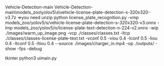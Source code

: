 Vehicle-Detection-main 
Vehicle-Detection-main\models_zoo\yolov5\s\vehicle-license-plate-detection-s-320x320-v3.7z =>you need unzip
python license_plate_recognition.py -vmp models_zoo/yolov5/s/vehicle-license-plate-detection-s-320x320-v3.onnx -lmp models_zoo/yolov5/n/license-plate-text-detection-n-224-v2.onnx -wip ./images/warm_up_image.png -vcp ./classes/classes.txt -ltcp ./classes/classes-license-plate-text.txt -vconf 0.5 -viou 0.4 -lconf 0.5 -liou 0.4 -ltconf 0.5 -ltiou 0.4 --source ./images/charger_in.mp4 -op ./outputs/ -show -fps -debug

tkinter
python3 uimain.py
